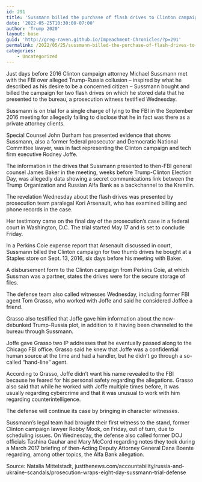 ```yaml
---
id: 291
title: 'Sussmann billed the purchase of flash drives to Clinton campaign days before giving them to FBI'
date: '2022-05-25T10:30:00-07:00'
author: 'Trump 2020'
layout: base
guid: 'http://greg-raven.github.io/Impeachment-Chronicles/?p=291'
permalink: /2022/05/25/sussmann-billed-the-purchase-of-flash-drives-to-clinton-campaign-days-before-giving-them-to-fbi/
categories:
    - Uncategorized
---
```


Just days before 2016 Clinton campaign attorney Michael Sussmann met with the FBI over alleged Trump-Russia collusion – inspired by what he described as his desire to be a concerned citizen – Sussmann bought and billed the campaign for two flash drives on which he stored data that he presented to the bureau, a prosecution witness testified Wednesday.

Sussmann is on trial for a single charge of lying to the FBI in the September 2016 meeting for allegedly failing to disclose that he in fact was there as a private attorney clients.

Special Counsel John Durham has presented evidence that shows Sussmann, also a former federal prosecutor and Democratic National Committee lawyer, was in fact representing the Clinton campaign and tech firm executive Rodney Joffe.

The information in the drives that Sussmann presented to then-FBI general counsel James Baker in the meeting, weeks before Trump-Clinton Election Day, was allegedly data showing a secret communications link between the Trump Organization and Russian Alfa Bank as a backchannel to the Kremlin.

The revelation Wednesday about the flash drives was presented by prosecution team paralegal Kori Arsenault, who has examined billing and phone records in the case.

Her testimony came on the final day of the prosecution’s case in a federal court in Washington, D.C. The trial started May 17 and is set to conclude Friday.

In a Perkins Coie expense report that Arsenault discussed in court, Sussmann billed the Clinton campaign for two thumb drives he bought at a Staples store on Sept. 13, 2016, six days before his meeting with Baker.

A disbursement form to the Clinton campaign from Perkins Coie, at which Sussman was a partner, states the drives were for the secure storage of files.

The defense team also called witnesses Wednesday, including former FBI agent Tom Grasso, who worked with Joffe and said he considered Joffee a friend.

Grasso also testified that Joffe gave him information about the now-debunked Trump-Russia plot, in addition to it having been channeled to the bureau through Sussmann.

Joffe gave Grasso two IP addresses that he eventually passed along to the Chicago FBI office. Grasso said he knew that Joffe was a confidential human source at the time and had a handler, but he didn’t go through a so-called “hand-line” agent.

According to Grasso, Joffe didn’t want his name revealed to the FBI because he feared for his personal safety regarding the allegations. Grasso also said that while he worked with Joffe multiple times before, it was usually regarding cybercrime and that it was unusual to work with him regarding counterintelligence.

The defense will continue its case by bringing in character witnesses.

Sussmann’s legal team had brought their first witness to the stand, former Clinton campaign lawyer Robby Mook, on Friday, out of turn, due to scheduling issues. On Wednesday, the defense also called former DOJ officials Tashina Gauhar and Mary McCord regarding notes they took during a March 2017 briefing of then-Acting Deputy Attorney General Dana Boente regarding, among other topics, the Alfa Bank allegation.

Source: Natalia Mittelstadt, justthenews.com/accountability/russia-and-ukraine-scandals/prosecution-wraps-eight-day-sussmann-trial-defense